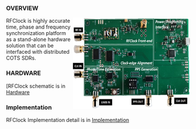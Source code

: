 ### OVERVIEW
<img src="./images/rfclock.jpg" alt="RFClock Board" width="321" height="250" align="right"/>

RFClock is highly accurate time, phase and frequency synchronization platform as a stand-alone hardware solution that can be interfaced with distributed COTS SDRs.

### HARDWARE
[RFClock schematic is in [Hardware](Hardware/schematic.pdf)

### Implementation
RFClock Implementation detail is in [Implementation](Implementation/RFClock_implementation.pdf)